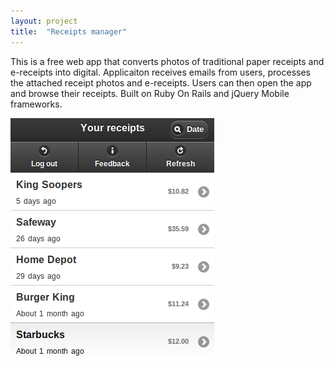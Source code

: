 ```yaml
---
layout: project
title:  "Receipts manager"
---
```


This is a free web app that converts photos of traditional paper receipts and e-receipts into digital. Applicaiton receives emails from users, processes the attached receipt photos and e-receipts. Users can then open the app and browse their receipts. Built on Ruby On Rails and jQuery Mobile frameworks.

<img src='/image/projects/receipts_manager.png' alt='Receipts Manager' class='isMax100PercentWide hasBorderShade90'>